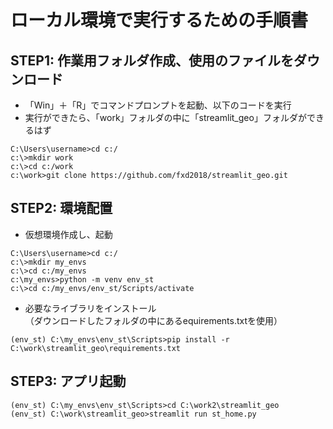 # ローカル環境で実行するための手順書
## STEP1: 作業用フォルダ作成、使用のファイルをダウンロード
- 「Win」＋「R」でコマンドプロンプトを起動、以下のコードを実行
- 実行ができたら、「work」フォルダの中に「streamlit_geo」フォルダができるはず
~~~
C:\Users\username>cd c:/
c:\>mkdir work
c:\>cd c:/work
c:\work>git clone https://github.com/fxd2018/streamlit_geo.git
~~~
## STEP2: 環境配置
- 仮想環境作成し、起動
~~~
C:\Users\username>cd c:/
c:\>mkdir my_envs
c:\>cd c:/my_envs
c:\my_envs>python -m venv env_st
c:\>cd c:/my_envs/env_st/Scripts/activate
~~~
- 必要なライブラリをインストール  
（ダウンロードしたフォルダの中にあるequirements.txtを使用）
~~~
(env_st) C:\my_envs\env_st\Scripts>pip install -r C:\work\streamlit_geo\requirements.txt
~~~
## STEP3: アプリ起動
~~~
(env_st) C:\my_envs\env_st\Scripts>cd C:\work2\streamlit_geo
(env_st) C:\work\streamlit_geo>streamlit run st_home.py
~~~
